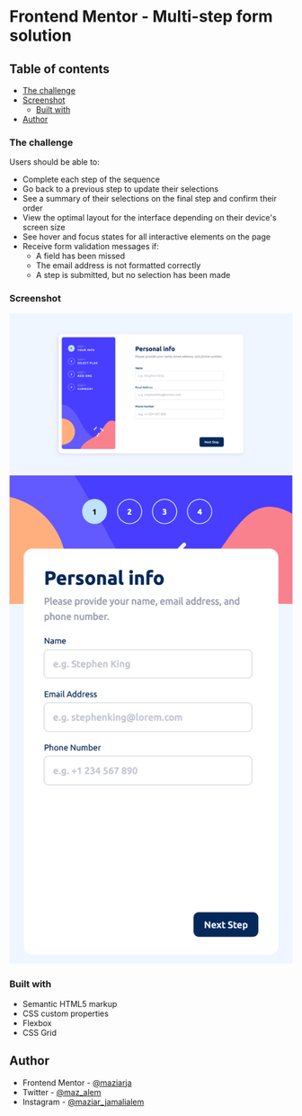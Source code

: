 # Frontend Mentor - Multi-step form solution

## Table of contents

- [The challenge](#the-challenge)
- [Screenshot](#screenshot)
  - [Built with](#built-with)
- [Author](#author)

### The challenge

Users should be able to:

- Complete each step of the sequence
- Go back to a previous step to update their selections
- See a summary of their selections on the final step and confirm their order
- View the optimal layout for the interface depending on their device's screen size
- See hover and focus states for all interactive elements on the page
- Receive form validation messages if:
  - A field has been missed
  - The email address is not formatted correctly
  - A step is submitted, but no selection has been made

### Screenshot

![desktop](/design/desktop.png)
![desktop](/design/mobile.png)

### Built with

- Semantic HTML5 markup
- CSS custom properties
- Flexbox
- CSS Grid

## Author

- Frontend Mentor - [@maziarja](https://www.frontendmentor.io/profile/maziarja)
- Twitter - [@maz_alem](https://x.com/maz_alem)
- Instagram - [@maziar_jamalialem](https://www.instagram.com/maziar_jamalialem)
